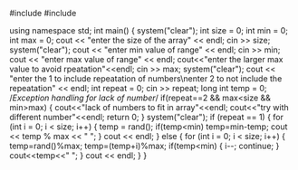 #include <iostream>
#include <cstdio>

using namespace std;
int main()
{
	system("clear");
	int size = 0;
	int min = 0;
	int max = 0;
	cout << "enter the size of the array" << endl;
	cin >> size;
	system("clear");
	cout << "enter min value of range" << endl;
	cin >> min;
	cout << "enter max value of range" << endl;
	cout<<"enter the larger max value to avoid rpeatation"<<endl;
	cin >> max;
	system("clear");
	cout << "enter the 1 to include repeatation of numbers\nenter 2 to not include the repeatation" << endl;
	int repeat = 0;
	cin >> repeat;
	long int temp = 0;
	/*Exception handling for lack of number*/
	if(repeat==2 && max<size && min>max)
	{
		cout<<"lack of numbers to fit in array"<<endl;
		cout<<"try with different number"<<endl;
		return 0;
	}
	system("clear");
	if (repeat == 1)
	{
		for (int i = 0; i < size; i++)
		{
			temp = rand();
			if(temp<min) temp=min-temp;
			cout << temp % max << " ";
		}
		cout << endl;
	}
	else
	{
		for (int i = 0; i < size; i++)
		{
			temp=rand()%max;
			temp=(temp+i)%max;
			if(temp<min)
			{
				i--;
				continue;
			}
			cout<<temp<<" ";
		}
		cout << endl;
	}
}
